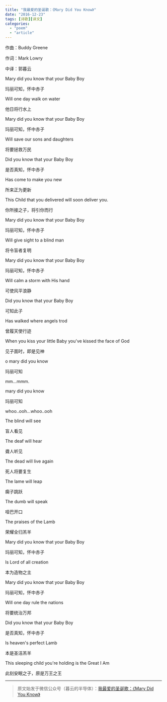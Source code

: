 ```yaml
---
title: "我最爱的圣诞歌：《Mary Did You Know》"
date: "2016-12-23"
tags: [诗歌][译文]
categories: 
  - "poem"
  - "article"
---
```




作曲：Buddy Greene

作词：Mark Lowry 

中译：郭暮云

  

Mary did you know that your Baby Boy  

玛丽可知，怀中赤子

Will one day walk on water

他日将行水上

Mary did you know that your Baby Boy

玛丽可知，怀中赤子

Will save our sons and daughters

将要拯救万民

Did you know that your Baby Boy

是否真知，怀中赤子

Has come to make you new

所来正为更新

This Child that you delivered will soon deliver you.

你所接之子，将引你而行

  

Mary did you know that your Baby Boy

玛丽可知，怀中赤子

Will give sight to a blind man

将令盲者复明

Mary did you know that your Baby Boy

玛丽可知，怀中赤子

Will calm a storm with His hand

可使风平浪静

Did you know that your Baby Boy

可知此子

Has walked where angels trod

曾履天使行迹

When you kiss your little Baby you've kissed the face of God

见子面时，即是见神

  

o mary did you know

玛丽可知

mm...mmm.

mary did you know

玛丽可知

whoo..ooh...whoo..ooh

  

The blind will see

盲人看见

The deaf will hear

聋人听见

The dead will live again

死人将要复生

The lame will leap

瘸子跳跃

The dumb will speak

哑巴开口

The praises of the Lamb

荣耀全归羔羊

  

Mary did you know that your Baby Boy

玛丽可知，怀中赤子

Is Lord of all creation

本为造物之主

Mary did you know that your Baby Boy

玛丽可知，怀中赤子

Will one day rule the nations

将要统治万邦

Did you know that your Baby Boy

是否真知，怀中赤子

Is heaven's perfect Lamb

本是圣洁羔羊

This sleeping child you're holding is the Great I Am

此刻安眠之子，原是万王之王

  

* * *

  

> 原文始发于微信公众号（暮云的半导体）：[我最爱的圣诞歌：《Mary Did You Know》](http://mp.weixin.qq.com/s?__biz=MzAxMzcyMDY4Ng==&mid=2652605319&idx=1&sn=5f8ec79e2f61e9599d0f7f6bd012fc36&chksm=80716686b706ef90e28214e40269fcdb0a35f2dad8592db4c97b2520f51a1868601b40fd26a0&scene=27#wechat_redirect)
